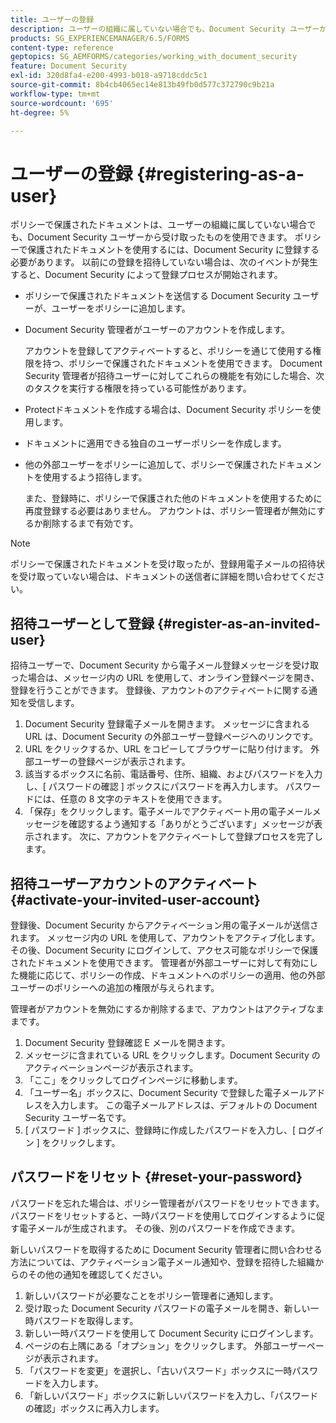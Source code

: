 ```yaml
---
title: ユーザーの登録
description: ユーザーの組織に属していない場合でも、Document Security ユーザーから受け取った、ポリシーで保護されたドキュメントを使用する方法を説明します。
products: SG_EXPERIENCEMANAGER/6.5/FORMS
content-type: reference
geptopics: SG_AEMFORMS/categories/working_with_document_security
feature: Document Security
exl-id: 320d8fa4-e200-4993-b018-a9718cddc5c1
source-git-commit: 8b4cb4065ec14e813b49fb0d577c372790c9b21a
workflow-type: tm+mt
source-wordcount: '695'
ht-degree: 5%

---
```


# ユーザーの登録 {#registering-as-a-user}

ポリシーで保護されたドキュメントは、ユーザーの組織に属していない場合でも、Document Security ユーザーから受け取ったものを使用できます。 ポリシーで保護されたドキュメントを使用するには、Document Security に登録する必要があります。 以前にの登録を招待していない場合は、次のイベントが発生すると、Document Security によって登録プロセスが開始されます。

* ポリシーで保護されたドキュメントを送信する Document Security ユーザーが、ユーザーをポリシーに追加します。
* Document Security 管理者がユーザーのアカウントを作成します。

  アカウントを登録してアクティベートすると、ポリシーを通じて使用する権限を持つ、ポリシーで保護されたドキュメントを使用できます。 Document Security 管理者が招待ユーザーに対してこれらの機能を有効にした場合、次のタスクを実行する権限を持っている可能性があります。

* Protectドキュメントを作成する場合は、Document Security ポリシーを使用します。
* ドキュメントに適用できる独自のユーザーポリシーを作成します。
* 他の外部ユーザーをポリシーに追加して、ポリシーで保護されたドキュメントを使用するよう招待します。

  また、登録時に、ポリシーで保護された他のドキュメントを使用するために再度登録する必要はありません。 アカウントは、ポリシー管理者が無効にするか削除するまで有効です。

>[!NOTE]
>
>ポリシーで保護されたドキュメントを受け取ったが、登録用電子メールの招待状を受け取っていない場合は、ドキュメントの送信者に詳細を問い合わせてください。

## 招待ユーザーとして登録 {#register-as-an-invited-user}

招待ユーザーで、Document Security から電子メール登録メッセージを受け取った場合は、メッセージ内の URL を使用して、オンライン登録ページを開き、登録を行うことができます。 登録後、アカウントのアクティベートに関する通知を受信します。

1. Document Security 登録電子メールを開きます。 メッセージに含まれる URL は、Document Security の外部ユーザー登録ページへのリンクです。
1. URL をクリックするか、URL をコピーしてブラウザーに貼り付けます。 外部ユーザーの登録ページが表示されます。
1. 該当するボックスに名前、電話番号、住所、組織、およびパスワードを入力し、[ パスワードの確認 ] ボックスにパスワードを再入力します。 パスワードには、任意の 8 文字のテキストを使用できます。
1. 「保存」をクリックします。電子メールでアクティベート用の電子メールメッセージを確認するよう通知する「ありがとうございます」メッセージが表示されます。 次に、アカウントをアクティベートして登録プロセスを完了します。

## 招待ユーザーアカウントのアクティベート {#activate-your-invited-user-account}

登録後、Document Security からアクティベーション用の電子メールが送信されます。 メッセージ内の URL を使用して、アカウントをアクティブ化します。 その後、Document Security にログインして、アクセス可能なポリシーで保護されたドキュメントを使用できます。 管理者が外部ユーザーに対して有効にした機能に応じて、ポリシーの作成、ドキュメントへのポリシーの適用、他の外部ユーザーのポリシーへの追加の権限が与えられます。

管理者がアカウントを無効にするか削除するまで、アカウントはアクティブなままです。

1. Document Security 登録確認 E メールを開きます。
1. メッセージに含まれている URL をクリックします。Document Security のアクティベーションページが表示されます。
1. 「ここ」をクリックしてログインページに移動します。
1. 「ユーザー名」ボックスに、Document Security で登録した電子メールアドレスを入力します。 この電子メールアドレスは、デフォルトの Document Security ユーザー名です。
1. [ パスワード ] ボックスに、登録時に作成したパスワードを入力し、[ ログイン ] をクリックします。

## パスワードをリセット {#reset-your-password}

パスワードを忘れた場合は、ポリシー管理者がパスワードをリセットできます。 パスワードをリセットすると、一時パスワードを使用してログインするように促す電子メールが生成されます。 その後、別のパスワードを作成できます。

新しいパスワードを取得するために Document Security 管理者に問い合わせる方法については、アクティベーション電子メール通知や、登録を招待した組織からのその他の通知を確認してください。

1. 新しいパスワードが必要なことをポリシー管理者に通知します。
1. 受け取った Document Security パスワードの電子メールを開き、新しい一時パスワードを取得します。
1. 新しい一時パスワードを使用して Document Security にログインします。
1. ページの右上隅にある「オプション」をクリックします。 外部ユーザーページが表示されます。
1. 「パスワードを変更」を選択し、「古いパスワード」ボックスに一時パスワードを入力します。
1. 「新しいパスワード」ボックスに新しいパスワードを入力し、「パスワードの確認」ボックスに再入力します。
